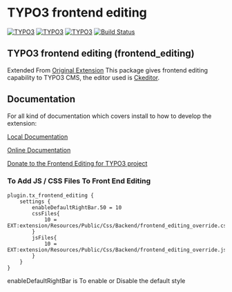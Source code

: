 # TYPO3 frontend editing

[![TYPO3](https://img.shields.io/badge/TYPO3-11-orange.svg?style=flat-square)](https://typo3.org/) [![TYPO3](https://img.shields.io/badge/TYPO3-10-orange.svg?style=flat-square)](https://typo3.org/) [![TYPO3](https://img.shields.io/badge/TYPO3-9-orange.svg?style=flat-square)](https://typo3.org/) [![Build Status](https://travis-ci.org/FriendsOfTYPO3/frontend_editing.svg?branch=master)](https://travis-ci.org/FriendsOfTYPO3/frontend_editing) 

## TYPO3 frontend editing (frontend_editing)
Extended From [Original Extension](https://docs.typo3.org/p/friendsoftypo3/frontend-editing/master/en-us/)
 This package gives frontend editing capability to TYPO3 CMS, the editor used is [Ckeditor](http://ckeditor.com/).

## Documentation

For all kind of documentation which covers install to how to develop the extension:

[Local Documentation](Documentation/Index.rst)

[Online Documentation](https://docs.typo3.org/p/friendsoftypo3/frontend-editing/master/en-us/)

[Donate to the Frontend Editing for TYPO3 project](https://www.paypal.com/cgi-bin/webscr?cmd=_s-xclick&hosted_button_id=WPXRSUTAJNRES&source=url)

### To Add JS / CSS Files To Front End Editing
    plugin.tx_frontend_editing {
		settings {
			enableDefaultRightBar.50 = 10
			cssFiles{
				10 = EXT:extension/Resources/Public/Css/Backend/frontend_editing_override.css
			}
			jsFiles{
				10 = EXT:extension/Resources/Public/Css/Backend/frontend_editing_override.js
			}
		}
	}
enableDefaultRightBar is To enable or Disable the default style